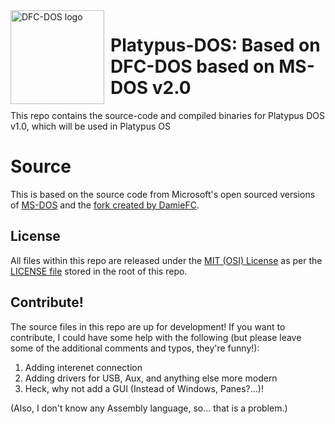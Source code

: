 <img width="150" height="150" align="left" style="float: left; margin: 0 10px 0 0;" alt="DFC-DOS logo" src="/DFC-DOS.jpg">

# Platypus-DOS: Based on DFC-DOS based on MS-DOS v2.0
This repo contains the source-code and compiled binaries for Platypus DOS v1.0, which will be used in Platypus OS

# Source
This is based on the source code from Microsoft's open sourced versions of [MS-DOS](https://github.com/microsoft/MS-DOS) and the [fork created by DamieFC](https://github.com/DamieFC/DFC-DOS).

## License
All files within this repo are released under the [MIT (OSI) License]( https://en.wikipedia.org/wiki/MIT_License) as per the [LICENSE file](/LICENSE.md) stored in the root of this repo.

## Contribute!
The source files in this repo are up for development! If you want to contribute, I could have some help with the following (but please leave some of the additional comments and typos, they're funny!): 

1. Adding interenet connection
2. Adding drivers for USB, Aux, and anything else more modern
3. Heck, why not add a GUI (Instead of Windows, Panes?...)!

(Also, I don't know any Assembly language, so... that is a problem.)
